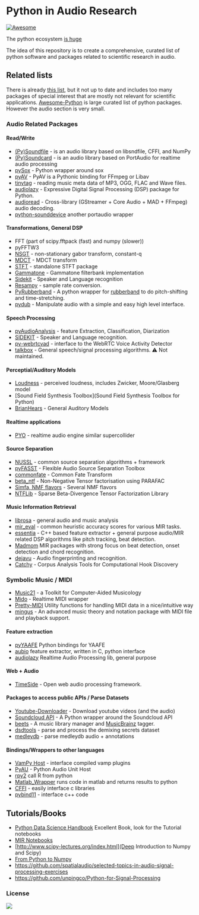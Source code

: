 # Python in Audio Research
[![Awesome](https://cdn.rawgit.com/sindresorhus/awesome/d7305f38d29fed78fa85652e3a63e154dd8e8829/media/badge.svg)](https://github.com/sindresorhus/awesome)

The python ecosystem [is huge](http://anvaka.github.io/pm/#/galaxy/python?cx=-2700&cy=377&cz=5622&lx=-0.0869&ly=-0.2315&lz=-0.0338&lw=0.9684&ml=150&s=1.75&l=1&v=2015-09-27T13-00-00Z)

The idea of this repository is to create a comprehensive, curated list of python software and packages related to scientific research in audio. 

## Related lists
 
There is already [this list](https://wiki.python.org/moin/PythonInMusic), but it not up to date and includes too many packages of special interest that are mostly not relevant for scientific applications. [Awesome-Python](https://github.com/vinta/awesome-python) is large curated list of python packages. However the audio section is very small. 

### Audio Related Packages

#### Read/Write

* [(Py)Soundfile](https://github.com/bastibe/PySoundFile) - is an audio library based on libsndfile, CFFI, and NumPy
* [(Py)Soundcard](https://github.com/bastibe/PySoundCard) - is an audio library based on PortAudio for realtime audio processing
* [pySox](https://github.com/rabitt/pysox) - Python wrapper around sox
* [pyAV](https://mikeboers.github.io/PyAV) - PyAV is a Pythonic binding for FFmpeg or Libav
* [tinytag](https://github.com/devsnd/tinytag) - reading music meta data of MP3, OGG, FLAC and Wave files.
* [audiolazy](https://github.com/danilobellini/audiolazy) - Expressive Digital Signal Processing (DSP) package for Python.
* [audioread](https://github.com/beetbox/audioread) - Cross-library (GStreamer + Core Audio + MAD + FFmpeg) audio decoding.
* [python-sounddevice](https://github.com/spatialaudio/python-sounddevice) another portaudio wrapper

#### Transformations, General DSP

* FFT (part of scipy.fftpack (fast) and numpy (slower))
* pyFFTW3 
* [NSGT](https://github.com/grrrr/nsgt) - non-stationary gabor transform, constant-q
* [MDCT](https://github.com/nils-werner/mdct) - MDCT transform
* [STFT](https://github.com/nils-werner/stft) - standalone STFT package
* [Gammatone](https://github.com/detly/gammatone) - Gammatone filterbank implementation
* [Sidekit](http://lium.univ-lemans.fr/sidekit) - Speaker and Language recognition
* [Resampy](https://github.com/bmcfee/resampy) - sample rate conversion.
* [PyRubberband](https://github.com/bmcfee/pyrubberband) - A python wrapper for [rubberband](http://breakfastquay.com/rubberband/) to do pitch-shifting and time-stretching.
* [pydub](https://github.com/jiaaro/pydub) - Manipulate audio with a simple and easy high level interface.

#### Speech Processing

* [pyAudioAnalysis](https://github.com/tyiannak/pyAudioAnalysis) - feature Extraction, Classification, Diarization
* [SIDEKIT](http://lium.univ-lemans.fr/sidekit/) - Speaker and Language recognition.
* [py-webrtcvad](https://github.com/wiseman/py-webrtcvad) -  interface to the WebRTC Voice Activity Detector
* [talkbox](http://scikits.appspot.com/talkbox) - General speech/signal processing algorithms. ⚠️ Not maintained. 

#### Perceptial/Auditory Models

* [Loudness](https://github.com/deeuu/loudness) - perceived loudness, includes Zwicker, Moore/Glasberg model
* [Sound Field Synthesis Toolbox](Sound Field Synthesis Toolbox for Python)
* [BrianHears](http://www.briansimulator.org/docs/index.html) - General Auditory Models

#### Realtime applications

* [PYO](https://github.com/belangeo/pyo) - realtime audio engine similar supercollider

#### Source Separation

* [NUSSL](https://github.com/interactiveaudiolab/nussl) - common source separation algorithms + framework
* [pyFASST](https://github.com/wslihgt/pyfasst) - Flexible Audio Source Separation Toolbox
* [commonfate](https://github.com/aliutkus/commonfate) - Common Fate Transform
* [beta_ntf](https://code.google.com/archive/p/beta-ntf/) - Non-Negative Tensor factorisation using PARAFAC
* [Simfa, NMF flavors](http://nimfa.biolab.si) - Several NMF flavors
* [NTFLib](https://github.com/stitchfix/NTFLib) - Sparse Beta-Divergence Tensor Factorization Library

#### Music Information Retrieval

* [librosa](https://github.com/librosa/librosa) - general audio and music analysis
* [mir_eval](https://github.com/craffel/mir_eval) - common heuristic accuracy scores for various MIR tasks.
* [essentia](http://essentia.upf.edu) - C++ based feature extractor + general purpose audio/MIR related DSP algorithms like pitch tracking, beat detection.
* [Madmom](https://github.com/CPJKU/madmom) MIR packages with strong focus on beat detection, onset detection and chord recognition.
* [dejavu](https://github.com/worldveil/dejavu) - Audio fingerprinting and recognition.
* [Catchy](https://github.com/jvbalen/catchy) - Corpus Analysis Tools for Computational Hook Discovery

### Symbolic Music / MIDI

* [Music21](http://web.mit.edu/music21/) - a Toolkit for Computer-Aided Musicology
* [Mido](https://mido.readthedocs.io/en/latest/) - Realtime MIDI wrapper 
* [Pretty-MIDI](https://github.com/craffel/pretty-midi) Utility functions for handling MIDI data in a nice/intuitive way
* [mingus](http://bspaans.github.io/python-mingus/) - An advanced music theory and notation package with MIDI file and playback support.

#### Feature extraction

* [pyYAAFE](http://yaafe.sourceforge.net) Python bindings for YAAFE
* [aubio](http://aubio.org/) feature extractor, written in C, python interface
* [audiolazy](https://github.com/danilobellini/audiolazy) Realtime Audio Processing lib, general purpose

#### Web + Audio

* [TimeSide](https://github.com/Parisson/TimeSide) - Open web audio processing framework.

#### Packages to access public APIs / Parse Datasets

* [Youtube-Downloader](https://github.com/rg3/youtube-dl) - Download youtube videos (and the audio)
* [Soundcloud API](https://github.com/soundcloud/soundcloud-python) - A Python wrapper around the Soundcloud API
* [beets](http://beets.io/) - A music library manager and [MusicBrainz](https://musicbrainz.org/) tagger.
* [dsdtools](https://github.com/faroit/dsdtools) - parse and process the demixing secrets dataset 
* [medleydb](https://github.com/marl/medleydb) - parse medleydb audio + annotations

#### Bindings/Wrappers to other languages

* [VamPy Host](https://code.soundsoftware.ac.uk/projects/vampy-host) - interface compiled vamp plugins
* [PyAU](https://github.com/simlmx/pyau) - Python Audio Unit Host
* [rpy2](http://rpy2.bitbucket.org/) call R from python
* [Matlab_Wrapper](https://github.com/mrkrd/matlab_wrapper) runs code in matlab and returns results to python
* [CFFI]() - easily interface c libraries
* [pybind11](https://pypi.python.org/pypi/pybind11) - interface c++ code

## Tutorials/Books

* [Python Data Science Handbook](https://github.com/jakevdp/PythonDataScienceHandbook) Excellent Book, look for the Tutorial notebooks
* [MIR Notebooks](http://musicinformationretrieval.com/)
* [http://www.scipy-lectures.org/index.html](Deep Introduction to Numpy and Scipy)
* [From Python to Numpy](http://www.labri.fr/perso/nrougier/from-python-to-numpy/)
* https://github.com/spatialaudio/selected-topics-in-audio-signal-processing-exercises
* https://github.com/unpingco/Python-for-Signal-Processing

### License

[![](https://i.creativecommons.org/l/by-nc/4.0/88x31.png)](http://creativecommons.org/licenses/by-nc/4.0/)
